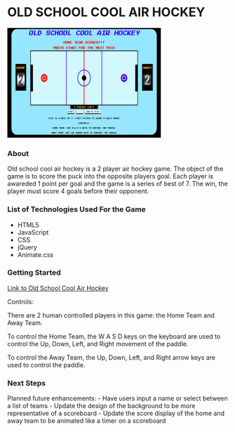 # OLD SCHOOL COOL AIR HOCKEY

<img src="images/screen-shot.png" width="350px" height="250px">

### About

Old school cool air hockey is a 2 player air hockey game. The object of the game is to score the puck into the opposite players goal. Each player is awareded 1 point per goal and the game is a series of best of 7. The win, the player must score 4 goals before their opponent. 

### List of Technologies Used For the Game
- HTML5
- JavaScript
- CSS
- jQuery
- Animate.css

### Getting Started

[Link to Old School Cool Air Hockey]()

Controls:

There are 2 human controlled players in this game: the Home Team and Away Team.

To control the Home Team, the W A S D keys on the keyboard are used to control the Up, Down, Left, and Right movement of the paddle.

To control the Away Team, the Up, Down, Left, and Right arrow keys are used to control the paddle.

### Next Steps 

Planned future enhancements:
    - Have users input a name or select between a list of teams
    - Update the design of the background to be more representative of a scoreboard
    - Update the score display of the home and away team to be animated like a timer on a scoreboard
    
